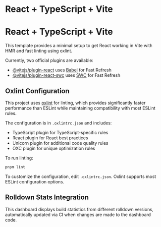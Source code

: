 # React + TypeScript + Vite

# React + TypeScript + Vite

This template provides a minimal setup to get React working in Vite with HMR and fast linting using oxlint.

Currently, two official plugins are available:

- [@vitejs/plugin-react](https://github.com/vitejs/vite-plugin-react/blob/main/packages/plugin-react) uses [Babel](https://babeljs.io/) for Fast Refresh
- [@vitejs/plugin-react-swc](https://github.com/vitejs/vite-plugin-react/blob/main/packages/plugin-react-swc) uses [SWC](https://swc.rs/) for Fast Refresh

## Oxlint Configuration

This project uses [oxlint](https://oxc.rs) for linting, which provides significantly faster performance than ESLint while maintaining compatibility with most ESLint rules.

The configuration is in `.oxlintrc.json` and includes:

- TypeScript plugin for TypeScript-specific rules
- React plugin for React best practices
- Unicorn plugin for additional code quality rules
- OXC plugin for unique optimization rules

To run linting:

```bash
pnpm lint
```

To customize the configuration, edit `.oxlintrc.json`. Oxlint supports most ESLint configuration options.

## Rolldown Stats Integration

This dashboard displays build statistics from different rolldown versions, automatically updated via CI when changes are made to the dashboard code.
